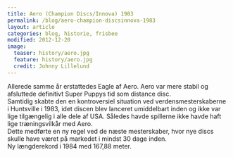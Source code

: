 ```yaml
---
title: Aero (Champion Discs/Innova) 1983
permalink: /blog/aero-champion-discsinnova-1983
layout: article
categories: blog, historie, frisbee
modified: 2012-12-20
image:
  teaser: history/aero.jpg
  feature: history/aero.jpg
  credit: Johnny Lillelund
---
```


<p>Allerede samme år erstattedes Eagle af Aero. Aero var mere stabil og afsluttede definitivt Super Puppys tid som distance disc.<br />Samtidig skabte den en kontroversiel situation ved verdensmesterskaberne i Huntsville i 1983, idet discen blev lanceret umiddelbart inden og ikke var lige tilgængelig i alle dele af USA. Således havde spillerne ikke havde haft lige træningsvilkår med Aero. <br />Dette medførte en ny regel ved de næste mesterskaber, hvor nye discs skulle have været på markedet i mindst 30 dage inden.<br />Ny længderekord i 1984 med 167,88 meter.</p>